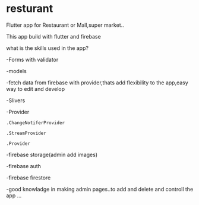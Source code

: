 # resturant

Flutter app for Restaurant or Mall,super market..



  This app build with flutter and firebase
  
  what is the skills used in the app?
  
  -Forms with validator
  
  -models
  
  -fetch data from firebase with provider,thats add flexibility to the app,easy way to edit and develop
  
  -Slivers
  
  -Provider
  
    .ChangeNotiferProvider
    
    .StreamProvider
    
    .Provider
  
  -firebase storage(admin add images)
  
  -firebase auth
  
  -firebase firestore
  
  -good knowladge in making admin pages..to add and delete and controll the app
  ...
  
  

<!-- ![alt text](https://cdn.dribbble.com/users/702789/screenshots/9551899/media/5000174951650a11304a03b01ea3346a.png?compress=1&resize=400x300)
 -->


